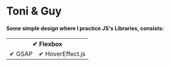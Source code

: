 # Toni & Guy

#### Some simple design where I practice JS's Libraries, consists:  

<table border="0">
 <tr>
    <th colspan="2">✔ Flexbox</th>
 </tr>
 <tr>
    <td>✔ GSAP</td>
    <td>✔ HoverEffect.js</td>
 </tr>
</table>
